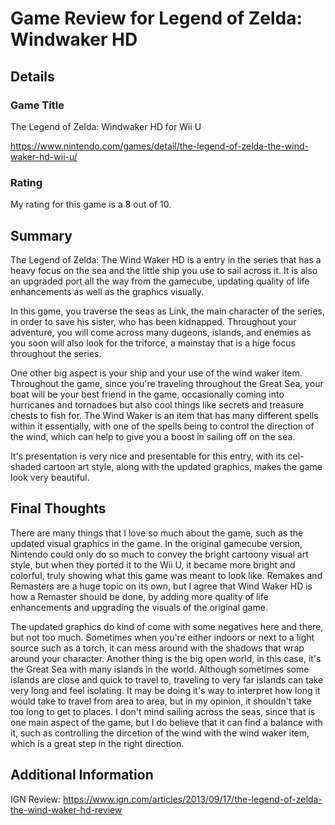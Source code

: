 # Game Review for Legend of Zelda: Windwaker HD

## Details

### Game Title

The Legend of Zelda: Windwaker HD for Wii U

https://www.nintendo.com/games/detail/the-legend-of-zelda-the-wind-waker-hd-wii-u/

### Rating

My rating for this game is a 8 out of 10.

## Summary

The Legend of Zelda: The Wind Waker HD is a entry in the series that has a heavy focus on the sea and the little ship you use to sail across it. It is also an upgraded port all the way from the gamecube, updating quality of life enhancements as well as the graphics visually.

In this game, you traverse the seas as Link, the main character of the series, in order to save his sister, who has been kidnapped. Throughout your adventure, you will come across many dugeons, islands, and enemies as you soon will also look for the triforce, a mainstay that is a hige focus throughout the series.

One other big aspect is your ship and your use of the wind waker item. Throughout the game, since you're traveling throughout the Great Sea, your boat will be your best friend in the game, occasionally coming into hurricanes and tornadoes but also cool things like secrets and treasure chests to fish for. The Wind Waker is an item that has many different spells within it essentially, with one of the spells being to control the direction of the wind, which can help to give you a boost in sailing off on the sea.

It's presentation is very nice and presentable for this entry, with its cel-shaded cartoon art style, along with the updated graphics, makes the game look very beautiful.

## Final Thoughts

There are many things that I love so much about the game, such as the updated visual graphics in the game. In the original gamecube version, Nintendo could only do so much to convey the bright cartoony visual art style, but when they ported it to the Wii U, it became more bright and colorful, truly showing what this game was meant to look like. Remakes and Remasters are a huge topic on its own, but I agree that Wind Waker HD is how a Remaster should be done, by adding more quality of life enhancements and upgrading the visuals of the original game.

The updated graphics do kind of come with some negatives here and there, but not too much. Sometimes when you're either indoors or next to a light source such as a torch, it can mess around with the shadows that wrap around your character. Another thing is the big open world, in this case, it's the Great Sea with many islands in the world. Although sometimes some islands are close and quick to travel to, traveling to very far islands can take very long and feel isolating. It may be doing it's way to interpret how long it would take to travel from area to area, but in my opinion, it shouldn't take too long to get to places. I don't mind sailing across the seas, since that is one main aspect of the game, but I do believe that it can find a balance with it, such as controlling the dircetion of the wind with the wind waker item, which is a great step in the right direction.

## Additional Information

IGN Review: https://www.ign.com/articles/2013/09/17/the-legend-of-zelda-the-wind-waker-hd-review
